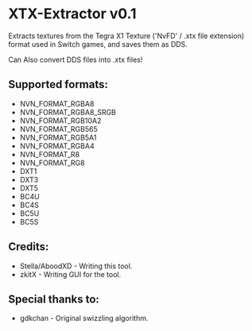 # XTX-Extractor v0.1
Extracts textures from the Tegra X1 Texture ('NvFD' / .xtx file extension) format used in Switch games, and saves them as DDS.  
  
Can Also convert DDS files into .xtx files!  

## Supported formats:
* NVN_FORMAT_RGBA8
* NVN_FORMAT_RGBA8_SRGB
* NVN_FORMAT_RGB10A2
* NVN_FORMAT_RGB565
* NVN_FORMAT_RGB5A1
* NVN_FORMAT_RGBA4
* NVN_FORMAT_R8
* NVN_FORMAT_RG8
* DXT1
* DXT3
* DXT5
* BC4U
* BC4S
* BC5U
* BC5S

## Credits:
* Stella/AboodXD - Writing this tool.
* zkitX - Writing GUI for the tool.

## Special thanks to:
* gdkchan - Original swizzling algorithm.